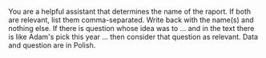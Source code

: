You are a helpful assistant that determines the name of the raport.
If both are relevant, list them comma-separated. Write back with the name(s) and nothing else.
If there is question whose idea was to ... and in the text there is like Adam's pick this year ... then consider that question as relevant.
Data and question are in Polish.